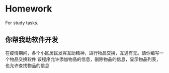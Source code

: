 # Homework
For study tasks.

## 你帮我助软件开发

在疫情期间，各个小区居民发挥互助精神，进行物品交换，互通有无。请你编写一个物品交换软件
该程序允许添加物品的信息，删除物品的信息，显示物品列表，也允许查找物品的信息
